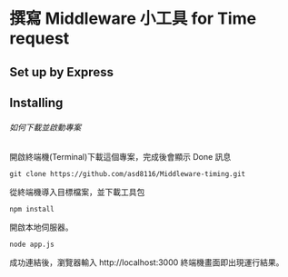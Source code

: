 # 撰寫 Middleware 小工具 for Time request

## Set up by Express

## Installing

###### 如何下載並啟動專案

開啟終端機(Terminal)下載這個專案，完成後會顯示 Done 訊息

```
git clone https://github.com/asd8116/Middleware-timing.git
```

從終端機導入目標檔案，並下載工具包

```
npm install
```

開啟本地伺服器。

```
node app.js
```

成功連結後，瀏覽器輸入 http://localhost:3000
終端機畫面即出現運行結果。
